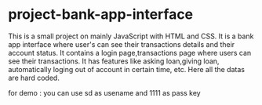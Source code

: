 # project-bank-app-interface
This is a small project on mainly JavaScript with HTML and CSS. It is a bank app interface where user's can see their transactions details and their account status.
It contains a login page,transactions page where users can see their transactions. It has features like asking loan,giving loan, automatically loging out of account in certain time, etc. Here all the datas are hard coded.

for demo : you can use sd as usename and 1111 as pass key 

